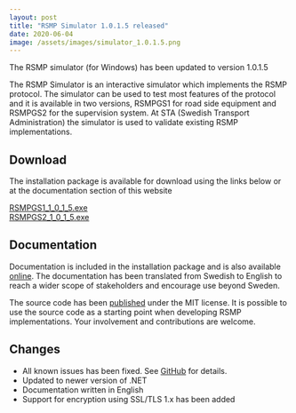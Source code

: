 ```yaml
---
layout: post
title: "RSMP Simulator 1.0.1.5 released"
date: 2020-06-04
image: /assets/images/simulator_1.0.1.5.png
---
```


The RSMP simulator (for Windows) has been updated to version 1.0.1.5

The RSMP Simulator is an interactive simulator which implements the RSMP protocol. The simulator can be used to test most features of the protocol and it is available in two versions, RSMPGS1 for road side equipment and RSMPGS2 for the supervision system. At STA (Swedish Transport Administration) the simulator is used to validate existing RSMP implementations.

## Download
The installation package is available for download using the links below or at the documentation section of this website

[RSMPGS1_1_0_1_5.exe](https://github.com/rsmp-nordic/rsmp_simulator/releases/download/1.0.1.5/RSMPGS1_1_0_1_5_Setup.exe)  
[RSMPGS2_1_0_1_5.exe](https://github.com/rsmp-nordic/rsmp_simulator/releases/download/1.0.1.5/RSMPGS2_1_0_1_5_Setup.exe)  

## Documentation
Documentation is included in the installation package and is also available [online](https://github.com/rsmp-nordic/rsmp_simulator/releases/download/1.0.1.5/Manual.RSMP.Simulator.1.0.1.5.English.pdf).
The documentation has been translated from Swedish to English to reach a wider scope of stakeholders and encourage use beyond Sweden.

The source code has been [published](https://github.com/rsmp-nordic/rsmp_simulator) under the MIT license. It is possible to use the source code as a starting point when developing RSMP implementations. Your involvement and contributions are welcome.

## Changes

- All known issues has been fixed. See [GitHub](https://github.com/rsmp-nordic/rsmp_simulator/issues?q=is%3Aissue+is%3Aclosed) for details.
- Updated to newer version of .NET
- Documentation written in English
- Support for encryption using SSL/TLS 1.x has been added

